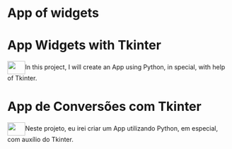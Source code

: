 # App of widgets

<h1>App Widgets with Tkinter</h1>

<p><img align="center" alt="" height="30" width="40" src="https://static.todamateria.com.br/upload/ba/nd/bandeira_americana_bb.jpg">In this project, I will create an App using Python, in special, with help of Tkinter.</p>

<h1>App de Conversões com Tkinter</h1>
<p><img align="center" alt="" height="30" width="40" src="https://static.todamateria.com.br/upload/ba/nd/bandeiradobrasil-2-cke.jpg">Neste projeto, eu irei criar um App utilizando Python, em especial, com auxílio do Tkinter.</p>

